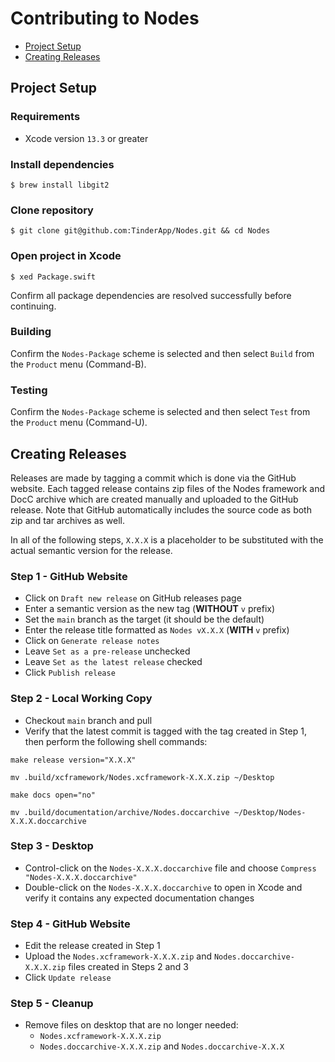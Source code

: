 # Contributing to Nodes

- [Project Setup](#project-setup)
- [Creating Releases](#creating-releases)

## Project Setup

### Requirements

- Xcode version `13.3` or greater

### Install dependencies

```
$ brew install libgit2
```

### Clone repository

```
$ git clone git@github.com:TinderApp/Nodes.git && cd Nodes
```

### Open project in Xcode

```
$ xed Package.swift
```

Confirm all package dependencies are resolved successfully before continuing.

### Building

Confirm the `Nodes-Package` scheme is selected and then select `Build` from the `Product` menu (Command-B).

### Testing

Confirm the `Nodes-Package` scheme is selected and then select `Test` from the `Product` menu (Command-U).

## Creating Releases

Releases are made by tagging a commit which is done via the GitHub website. Each tagged release contains zip files of the Nodes framework and DocC archive which are created manually and uploaded to the GitHub release. Note that GitHub automatically includes the source code as both zip and tar archives as well.

In all of the following steps, `X.X.X` is a placeholder to be substituted with the actual semantic version for the release.

### Step 1 - GitHub Website

- Click on `Draft new release` on GitHub releases page
- Enter a semantic version as the new tag (__WITHOUT__ `v` prefix)
- Set the `main` branch as the target (it should be the default)
- Enter the release title formatted as `Nodes vX.X.X` (__WITH__ `v` prefix)
- Click on `Generate release notes`
- Leave `Set as a pre-release` unchecked
- Leave `Set as the latest release` checked
- Click `Publish release`

### Step 2 - Local Working Copy

- Checkout `main` branch and pull
- Verify that the latest commit is tagged with the tag created in Step 1, then perform the following shell commands:

```
make release version="X.X.X"
```

```
mv .build/xcframework/Nodes.xcframework-X.X.X.zip ~/Desktop
```

```
make docs open="no"
```

```
mv .build/documentation/archive/Nodes.doccarchive ~/Desktop/Nodes-X.X.X.doccarchive
```

### Step 3 - Desktop

- Control-click on the `Nodes-X.X.X.doccarchive` file and choose `Compress "Nodes-X.X.X.doccarchive"`
- Double-click on the `Nodes-X.X.X.doccarchive` to open in Xcode and verify it contains any expected documentation changes

### Step 4 - GitHub Website

- Edit the release created in Step 1
- Upload the `Nodes.xcframework-X.X.X.zip` and `Nodes.doccarchive-X.X.X.zip` files created in Steps 2 and 3
- Click `Update release`

### Step 5 - Cleanup

- Remove files on desktop that are no longer needed:
  - `Nodes.xcframework-X.X.X.zip`
  - `Nodes.doccarchive-X.X.X.zip` and `Nodes.doccarchive-X.X.X`
